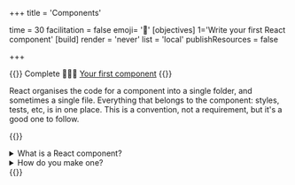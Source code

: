 +++
title = 'Components'

time = 30
facilitation = false
emoji= '🧩'
[objectives]
    1='Write your first React component'
[build]
  render = 'never'
  list = 'local'
  publishResources = false

+++

{{<note type="narrative" title="React Learn">}}
Complete 🧑🏾‍🎓 [Your first component](https://react.dev/learn/your-first-component)
{{</note>}}

React organises the code for a component into a single folder, and sometimes a single file. Everything that belongs to the component: styles, tests, etc, is in one place. This is a convention, not a requirement, but it's a good one to follow.

{{<note type="question" title="Check your understanding">}}

<details><summary>What is a React component?</summary>
Like any component, a React component is a self-contained piece of code that can be reused in different places.
</details>
<details><summary>How do you make one?</summary>
You write a JavaScript function that returns JSX.
</details>
{{</note>}}
